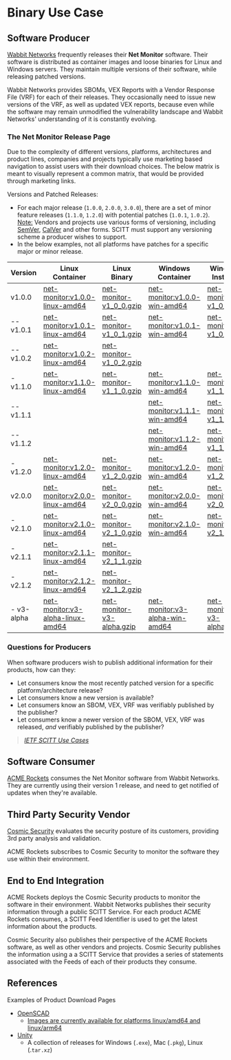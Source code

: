 # Binary Use Case

## Software Producer

[Wabbit Networks](fictitious-companies.md#wabbit-networks) frequently releases their **Net Monitor** software.
Their software is distributed as container images and loose binaries for Linux and Windows servers.
They maintain multiple versions of their software, while releasing patched versions.

Wabbit Networks provides SBOMs, VEX Reports with a Vendor Response File (VRF) for each of their releases.
They occasionally need to issue new versions of the VRF, as well as updated VEX reports, because even while the software may remain unmodified the vulnerability landscape and Wabbit Networks' understanding of it is constantly evolving.

### The Net Monitor Release Page

Due to the complexity of different versions, platforms, architectures and product lines, companies and projects typically use marketing based navigation to assist users with their download choices.
The below matrix is meant to visually represent a common matrix, that would be provided through marketing links.

Versions and Patched Releases:

- For each major release (`1.0.0`, `2.0.0`, `3.0.0`), there are a set of minor feature releases (`1.1.0`, `1.2.0`) with potential patches (`1.0.1`, `1.0.2`).  
  <Note:> Vendors and projects use various forms of versioning, including [SemVer](https://semver.org/), [CalVer](https://calver.org/) and other forms.
  SCITT must support any versioning scheme a producer wishes to support.
- In the below examples, not all platforms have patches for a specific major or minor release.

| Version | Linux Container | Linux Binary | Windows Container | Windows Installer |
| - | - | - | - | - |
| v1.0.0 | [net-monitor:v1.0.0-linux-amd64]() | [net-monitor-v1_0_0.gzip]() | [net-monitor:v1.0.0-win-amd64]() | [net-monitor-v1_0_0.msi]() |
| -- v1.0.1 | [net-monitor:v1.0.1-linux-amd64]() | [net-monitor-v1_0_1.gzip]() | [net-monitor:v1.0.1-win-amd64]() | [net-monitor-v1_0_1.msi]() |
| -- v1.0.2 | [net-monitor:v1.0.2-linux-amd64]() | [net-monitor-v1_0_2.gzip]() |  |  |
| - v1.1.0 | [net-monitor:v1.1.0-linux-amd64]() | [net-monitor-v1_1_0.gzip]() | [net-monitor:v1.1.0-win-amd64]() | [net-monitor-v1_1_0.msi]() |
| -- v1.1.1 |  |  | [net-monitor:v1.1.1-win-amd64]() | [net-monitor-v1_1_1.msi]() |
| -- v1.1.2 |  |  | [net-monitor:v1.1.2-win-amd64]() | [net-monitor-v1_1_2.msi]() |
| - v1.2.0 | [net-monitor:v1.2.0-linux-amd64]() | [net-monitor-v1_2_0.gzip]() | [net-monitor:v1.2.0-win-amd64]() | [net-monitor-v1_2_0.msi]() |
| v2.0.0 | [net-monitor:v2.0.0-linux-amd64]() | [net-monitor-v2_0_0.gzip]() | [net-monitor:v2.0.0-win-amd64]() | [net-monitor-v2_0_0.msi]() |
| - v2.1.0 | [net-monitor:v2.1.0-linux-amd64]() | [net-monitor-v2_1_0.gzip]() | [net-monitor:v2.1.0-win-amd64]() | [net-monitor-v2_1_0.msi]() |
| - v2.1.1 | [net-monitor:v2.1.1-linux-amd64]() | [net-monitor-v2_1_1.gzip]() | | |
| - v2.1.2 | [net-monitor:v2.1.2-linux-amd64]() | [net-monitor-v2_1_2.gzip]() | | |
| - v3-alpha | [net-monitor:v3-alpha-linux-amd64]() | [net-monitor-v3-alpha.gzip]() | [net-monitor:v3-alpha-win-amd64]() | [net-monitor-v3-alpha.msi]() |

### Questions for Producers

When software producers wish to publish additional information for their products, how can they:

- Let consumers know the most recently patched version for a specific platform/architecture release?
- Let consumers know a new version is available?
- Let consumers know an SBOM, VEX, VRF was verifiably published by the publisher?
- Let consumers know a newer version of the SBOM, VEX, VRF was released, _and_ verifiably published by the publisher?

> _[IETF SCITT Use Cases](https://www.ietf.org/archive/id/draft-ietf-scitt-software-use-cases-01.html#name-identify-statements-and-upd)_

## Software Consumer

[ACME Rockets](./fictitious-companies.md#acme-rockets) consumes the Net Monitor software from Wabbit Networks.
They are currently using their version 1 release, and need to get notified of updates when they're available.

## Third Party Security Vendor

[Cosmic Security](./fictitious-companies.md#cosmic-security) evaluates the security posture of its customers, providing 3rd party analysis and validation.

ACME Rockets subscribes to Cosmic Security to monitor the software they use within their environment.

## End to End Integration

ACME Rockets deploys the Cosmic Security products to monitor the software in their environment.
Wabbit Networks publishes their security information through a public SCITT Service.
For each product ACME Rockets consumes, a SCITT Feed Identifier is used to get the latest information about the products.

Cosmic Security also publishes their perspective of the ACME Rockets software, as well as other vendors and projects.
Cosmic Security publishes the information using a a SCITT Service that provides a series of statements associated with the Feeds of each of their products they consume.

## References

Examples of Product Download Pages
- [OpenSCAD](http://openscad.org/downloads.html)
  - [Images are currently available for platforms linux/amd64 and linux/arm64](https://hub.docker.com/r/openscad/openscad)
- [Unity](https://unity.com/releases/editor/whats-new/2023.1.10)
  - A collection of releases for Windows (`.exe`), Mac (`.pkg`), Linux (.`tar.xz`)
